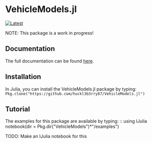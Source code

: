 # VehicleModels.jl

[![Latest](https://img.shields.io/badge/docs-latest-blue.svg)](http://nloptcontrol.readthedocs.io/en/latest/)

NOTE: This package is a work in progress!


## Documentation

The full documentation can be found [here](http://nloptcontrol.readthedocs.io/en/latest/).

## Installation

In Julia, you can install the VehicleModels.jl package by typing: `Pkg.clone("https://github.com/huckl3b3rry87/VehicleModels.jl")`


## Tutorial

The examples for this package are available by typing:
::
  using IJulia
  notebook(dir = Pkg.dir("VehicleModels")*"/examples")
  
TODO: Make an IJulia notebook for this

